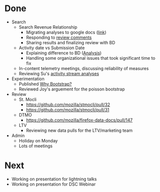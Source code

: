 # Done

* Search
  * Search Revenue Relationship
    * Migrating analyses to google docs 
      ([link](https://docs.google.com/document/d/1IcrSh0zaCvsYlVe4jZOrkl7t2M4YjljToS7QJZpoBqI/edit))
    * Responding to [review comments](https://github.com/mozilla/search_revenue_relationship/pull/4)
    * Sharing results and finalizing review with BD
  * Activity date vs Submission Date
    * Explaining difference to BD
      ([Analysis](https://dbc-caf9527b-e073.cloud.databricks.com/#notebook/15538/command/15552))
    * Handling some organizational issues that took significant time to fix
  * In-content telemetry meetings, discussing reliability of measures
  * Reviewing Su's 
    [activity stream analyses](https://github.com/mozilla/search-adhoc-analysis/pull/29#issuecomment-393351606)
* Experimentation
  * Published [Why Bootstrap?](https://blog.harterrt.com/why_bootstrap.html)
  * Reviewed Joy's arguement for the poisson bootstrap
* Review
  * St. Mocli
    * https://github.com/mozilla/stmocli/pull/32
    * https://github.com/mozilla/stmocli/pull/31
  * DTMO
    * https://github.com/mozilla/firefox-data-docs/pull/147
  * LTV
    * Reviewing new data pulls for the LTV/marketing team
* Admin
  * Holiday on Monday
  * Lots of meetings

# Next

* Working on presentation for lightning talks
* Working on presentation for DSC Webinar
